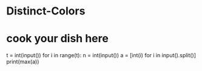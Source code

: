 # Distinct-Colors
# cook your dish here
t = int(input())
for i in range(t):
    n = int(input())
    a = [int(i) for i in input().split()]
    print(max(a))
